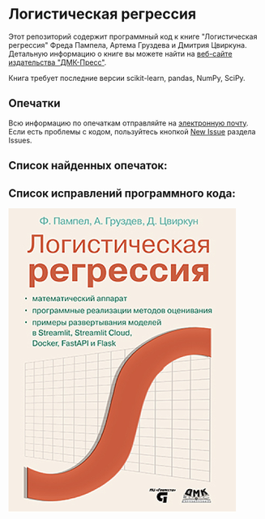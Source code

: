 

# Логистическая регрессия

Этот репозиторий содержит программный код к книге "Логистическая регрессия" Фреда Пампела, Артема Груздева и Дмитрия Цвиркуна.
Детальную информацию о книге вы можете найти на [веб-сайте издательства "ДМК-Пресс"](https://dmkpress.com/catalog/computer/mathematics/978-5-93700-213-6/).

Книга требует последние версии scikit-learn, pandas, NumPy, SciPy.


## Опечатки
Всю информацию по опечаткам отправляйте на [электронную почту](mailto:info@gewissta.ru). Если есть проблемы с кодом, пользуйтесь кнопкой [New Issue](https://github.com/Gewissta/Logistic_Regression/issues/new/choose) раздела Issues.



## Список найденных опечаток:


## Список исправлений программного кода:

![logo](logo.jpg)